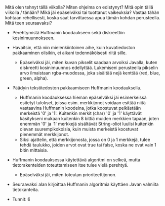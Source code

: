 Mitä olen tehnyt tällä viikolla?
Miten ohjelma on edistynyt?
Mitä opin tällä viikolla / tänään?
Mikä jäi epäselväksi tai tuottanut vaikeuksia? Vastaa tähän kohtaan rehellisesti, koska saat tarvittaessa apua tämän kohdan perusteella.
Mitä teen seuraavaksi?

* Perehtymistä Huffmanin koodaukseen sekä diskreettiin kosinimuunnokseen.
* Havaitsin, että niin mielenkiintoinen aihe, kuin kuvatiedoston pakkaaminen olisikin, ei aikani todennäköisesti riitä sille.
  * Epäselväksi jäi, miten kuvan pikselit saadaan arvoiksi Javalla, kuten diskreetti kosinimuunnos edellyttää. Lukemiseni perusteella pikselin arvo ilmaistaan 
  rgba-muodossa, joka sisältää nejä kenttää (red, blue, green, alpha).
* Päädyin tekstitedoston pakkaamiseen Huffmanin koodauksella.
  * Huffmanin koodauksessa hieman epäselväksi jäi esimerkeissä esitetyt tulokset, joissa esim. merkkijonot voidaan esittää niitä vastaavina
  Huffmanin koodeina, jotka koostuvat pelkästään merkeistä '0' ja '1'. Kuitenkin merkit (char) '0' ja '1' käyttävät käsitykseni mukaan 
  kuitenkin 8 bittiä muiden merkkien tapaan, joten enemmän '0' ja '1' merkkejä sisältävät String-oliot luulisi kuitenkin olevan suurempikokoisia,
  kuin muista merkeistä koostuvat pienemmät merkkijonot.
  * Siksi ajattelin, että merkkijonosta, jossa on 0 ja 1 merkkejä, tulee tehdä taulukko, joiden arvot ovat true tai false, koska ne ovat 
  vain 1 bitin mittaisia.
* Huffmanin koodauksessa käytettävä algoritmi on selkeä, mutta tietorakenteiden toteuttamiseen itse tulee vielä perehtyä. 
  * Epäselväksi jäi, miten toteutan prioriteettijonon.
  
* Seuraavaksi alan kirjoittaa Huffmanin algoritmia käyttäen Javan valmiita tietokanteita.

* Tunnit: 6
